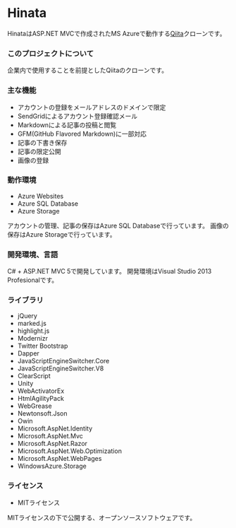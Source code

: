 Hinata
======

HinataはASP.NET MVCで作成されたMS Azureで動作する[Qiita](http://qiita.com/)クローンです。

### このプロジェクトについて
企業内で使用することを前提としたQiitaのクローンです。

### 主な機能
* アカウントの登録をメールアドレスのドメインで限定
* SendGridによるアカウント登録確認メール
* Markdownによる記事の投稿と閲覧
* GFM(GitHub Flavored Markdown)に一部対応
* 記事の下書き保存
* 記事の限定公開
* 画像の登録

### 動作環境
* Azure Websites
* Azure SQL Database
* Azure Storage

アカウントの管理、記事の保存はAzure SQL Databaseで行っています。
画像の保存はAzure Storageで行っています。

### 開発環境、言語
C# + ASP.NET MVC 5で開発しています。
開発環境はVisual Studio 2013 Profesionalです。

### ライブラリ
* jQuery
* marked.js
* highlight.js
* Modernizr
* Twitter Bootstrap
* Dapper
* JavaScriptEngineSwitcher.Core
* JavaScriptEngineSwitcher.V8
* ClearScript
* Unity
* WebActivatorEx
* HtmlAgilityPack
* WebGrease
* Newtonsoft.Json
* Owin
* Microsoft.AspNet.Identity
* Microsoft.AspNet.Mvc
* Microsoft.AspNet.Razor
* Microsoft.AspNet.Web.Optimization
* Microsoft.AspNet.WebPages
* WindowsAzure.Storage

### ライセンス
* MITライセンス

MITライセンスの下で公開する、オープンソースソフトウェアです。